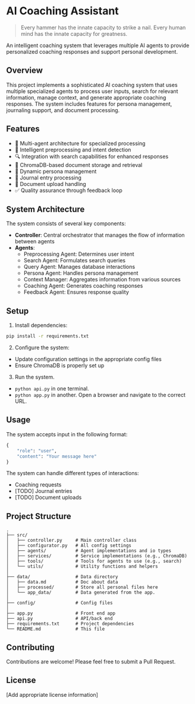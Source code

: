 # AI Coaching Assistant

> Every hammer has the innate capacity to strike a nail. Every human mind has the innate capacity for greatness. 

An intelligent coaching system that leverages multiple AI agents to provide personalized coaching responses and support personal development.

## Overview

This project implements a sophisticated AI coaching system that uses multiple specialized agents to process user inputs, search for relevant information, manage context, and generate appropriate coaching responses. The system includes features for persona management, journaling support, and document processing.

## Features

- 🤖 Multi-agent architecture for specialized processing
- 🎯 Intelligent preprocessing and intent detection
- 🔍 Integration with search capabilities for enhanced responses
- 💾 ChromaDB-based document storage and retrieval
- 👤 Dynamic persona management
- 📝 Journal entry processing
- 📄 Document upload handling
- ✅ Quality assurance through feedback loop

## System Architecture

The system consists of several key components:

- **Controller**: Central orchestrator that manages the flow of information between agents
- **Agents**:
  - Preprocessing Agent: Determines user intent
  - Search Agent: Formulates search queries
  - Query Agent: Manages database interactions
  - Persona Agent: Handles persona management
  - Context Manager: Aggregates information from various sources
  - Coaching Agent: Generates coaching responses
  - Feedback Agent: Ensures response quality

## Setup

1. Install dependencies:
```bash
pip install -r requirements.txt
```

2. Configure the system:
- Update configuration settings in the appropriate config files
- Ensure ChromaDB is properly set up

3. Run the system.
- `python api.py` in one terminal.
- `python app.py` in another. Open a browser and navigate to the correct URL.

## Usage

The system accepts input in the following format:

```python
{
    "role": "user",
    "content": "Your message here"
}
```

The system can handle different types of interactions:
- Coaching requests
- [TODO] Journal entries
- [TODO] Document uploads

## Project Structure


```
.
├── src/
│   ├── controller.py     # Main controller class
│   ├── configurator.py   # All config settings
│   ├── agents/           # Agent implementations and io types
│   ├── services/         # Service implementations (e.g., ChromaDB)
│   ├── tools/            # Tools for agents to use (e.g., search)
│   └── utils/            # Utility functions and helpers
│
├── data/                 # Data directory
│   ├── data.md           # Doc about data
│   ├── processed/        # Store all personal files here
│   └── app_data/         # Data generated from the app. 
│
├── config/               # Config files
│
├── app.py                # Front end app
├── api.py                # API/back end   
├── requirements.txt      # Project dependencies
└── README.md             # This file
```

## Contributing

Contributions are welcome! Please feel free to submit a Pull Request.

## License

[Add appropriate license information]
